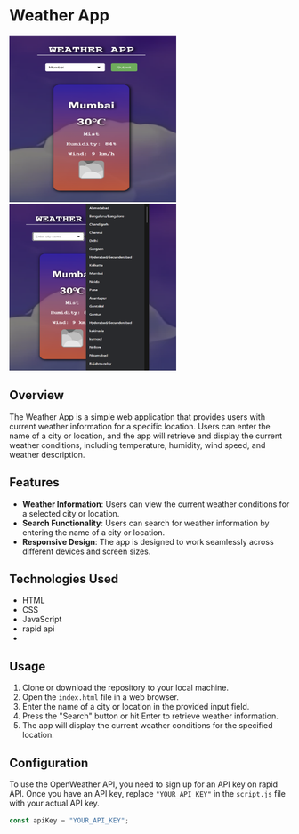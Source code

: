# Weather App
<img src="weather-app/images/profile1.png" width=300 height=300>
<img src="weather-app/images/profile2.png" width=300 height=300>

## Overview
The Weather App is a simple web application that provides users with current weather information for a specific location. Users can enter the name of a city or location, and the app will retrieve and display the current weather conditions, including temperature, humidity, wind speed, and weather description.

## Features
- **Weather Information**: Users can view the current weather conditions for a selected city or location.
- **Search Functionality**: Users can search for weather information by entering the name of a city or location.
- **Responsive Design**: The app is designed to work seamlessly across different devices and screen sizes.

## Technologies Used
- HTML
- CSS
- JavaScript
- rapid api
- 
## Usage
1. Clone or download the repository to your local machine.
2. Open the `index.html` file in a web browser.
3. Enter the name of a city or location in the provided input field.
4. Press the "Search" button or hit Enter to retrieve weather information.
5. The app will display the current weather conditions for the specified location.

## Configuration
To use the OpenWeather API, you need to sign up for an API key on rapid API. Once you have an API key, replace `"YOUR_API_KEY"` in the `script.js` file with your actual API key.

```javascript
const apiKey = "YOUR_API_KEY";

